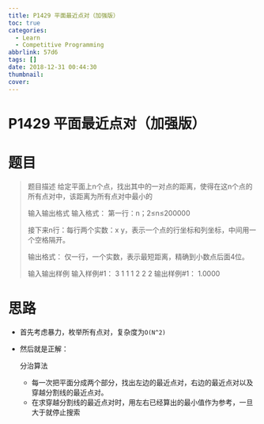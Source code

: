 ```yaml
---
title: P1429 平面最近点对（加强版）
toc: true
categories:
  - Learn
  - Competitive Programming
abbrlink: 57d6
tags: []
date: 2018-12-31 00:44:30
thumbnail:
cover:
---
```


# P1429 平面最近点对（加强版）

# 题目

> 题目描述
> 给定平面上n个点，找出其中的一对点的距离，使得在这n个点的所有点对中，该距离为所有点对中最小的
>
> 输入输出格式
> 输入格式：
> 第一行：n；2≤n≤200000
>
> 接下来n行：每行两个实数：x y，表示一个点的行坐标和列坐标，中间用一个空格隔开。
>
> 输出格式：
> 仅一行，一个实数，表示最短距离，精确到小数点后面4位。
>
> 输入输出样例
> 输入样例#1：
> 3
> 1 1
> 1 2
> 2 2
> 输出样例#1：
> 1.0000



# 思路

- 首先考虑暴力，枚举所有点对，复杂度为`O(N^2)`

- 然后就是正解：

  分治算法

  - 每一次把平面分成两个部分，找出左边的最近点对，右边的最近点对以及穿越分割线的最近点对。
  - 在求穿越分割线的最近点对时，用左右已经算出的最小值作为参考，一旦大于就停止搜索